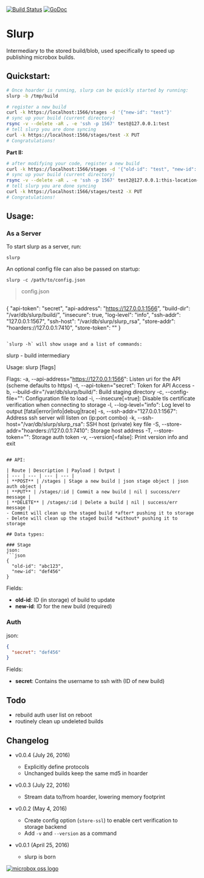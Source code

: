 [![Build Status](https://github.com/mu-box/slurp/actions/workflows/ci.yaml/badge.svg)](https://github.com/mu-box/slurp/actions)
[![GoDoc](https://godoc.org/github.com/mu-box/slurp?status.svg)](https://godoc.org/github.com/mu-box/slurp)

# Slurp
Intermediary to the stored build/blob, used specifically to speed up publishing microbox builds.

## Quickstart:
```sh
# Once hoarder is running, slurp can be quickly started by running:
slurp -b /tmp/build

# register a new build
curl -k https://localhost:1566/stages -d '{"new-id": "test"}'
# sync up your build (current directory)
rsync -v --delete -aR . -e 'ssh -p 1567' test@127.0.0.1:test
# tell slurp you are done syncing
curl -k https://localhost:1566/stages/test -X PUT
# Congratulations!
```
**Part II:**
```sh
# after modifying your code, register a new build
curl -k https://localhost:1566/stages -d '{"old-id": "test", "new-id": "test2"}'
# sync up your build (current directory)
rsync -v --delete -aR . -e 'ssh -p 1567' test2@127.0.0.1:this-location-really-doesnt-matter
# tell slurp you are done syncing
curl -k https://localhost:1566/stages/test2 -X PUT
# Congratulations!
```

## Usage:

### As a Server
To start slurp as a server, run:

`slurp`

An optional config file can also be passed on startup:

`slurp -c /path/to/config.json`

>config.json
>```json
{
  "api-token": "secret",
  "api-address": "https://127.0.0.1:1566",
  "build-dir": "/var/db/slurp/build/",
  "insecure": true,
  "log-level": "info",
  "ssh-addr": "127.0.0.1:1567",
  "ssh-host": "/var/db/slurp/slurp_rsa",
  "store-addr": "hoarders://127.0.0.1:7410",
  "store-token": ""
}
```

`slurp -h` will show usage and a list of commands:

```
slurp - build intermediary

Usage:
  slurp [flags]

Flags:
  -a, --api-address="https://127.0.0.1:1566": Listen uri for the API (scheme defaults to https)
  -t, --api-token="secret": Token for API Access
  -b, --build-dir="/var/db/slurp/build/": Build staging directory
  -c, --config-file="": Configuration file to load
  -i, --insecure[=true]: Disable tls certificate verification when connecting to storage
  -l, --log-level="info": Log level to output [fatal|error|info|debug|trace]
  -s, --ssh-addr="127.0.0.1:1567": Address ssh server will listen on (ip:port combo)
  -k, --ssh-host="/var/db/slurp/slurp_rsa": SSH host (private) key file
  -S, --store-addr="hoarders://127.0.0.1:7410": Storage host address
  -T, --store-token="": Storage auth token
  -v, --version[=false]: Print version info and exit
```

## API:

| Route | Description | Payload | Output |
| --- | --- | --- | --- |
| **POST** | /stages | Stage a new build | json stage object | json auth object |
| **PUT** | /stages/:id | Commit a new build | nil | success/err message |
| **DELETE** | /stages/:id | Delete a build | nil | success/err message |
- Commit will clean up the staged build *after* pushing it to storage
- Delete will clean up the staged build *without* pushing it to storage

## Data types:

### Stage
json:
```json
{
  "old-id": "abc123",
  "new-id": "def456"
}
```
Fields:
- **old-id**: ID (in storage) of build to update
- **new-id**: ID for the new build (required)

### Auth
json:
```json
{
  "secret": "def456"
}
```
Fields:
- **secret**: Contains the username to ssh with (ID of new build)

## Todo
- rebuild auth user list on reboot
- routinely clean up undeleted builds

## Changelog
- v0.0.4 (July 26, 2016)
  - Explicitly define protocols
  - Unchanged builds keep the same md5 in hoarder

- v0.0.3 (July 22, 2016)
  - Stream data to/from hoarder, lowering memory footprint

- v0.0.2 (May 4, 2016)
  - Create config option (`store-ssl`) to enable cert verification to storage backend
  - Add `-v` and `--version` as a command

- v0.0.1 (April 25, 2016)
  - slurp is born

[![microbox oss logo](http://microbox.rocks/assets/open-src/microbox-open-src.png)](http://microbox.cloud/open-source)
